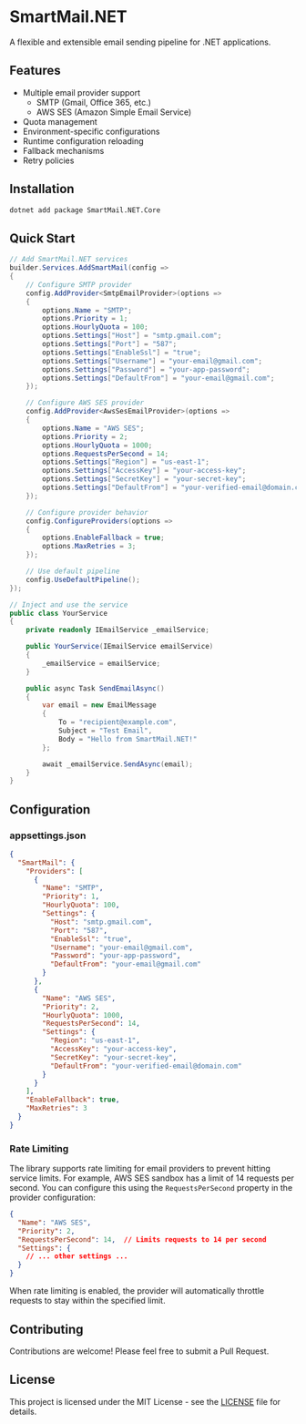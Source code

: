 # SmartMail.NET

A flexible and extensible email sending pipeline for .NET applications.

## Features

- Multiple email provider support
  - SMTP (Gmail, Office 365, etc.)
  - AWS SES (Amazon Simple Email Service)
- Quota management
- Environment-specific configurations
- Runtime configuration reloading
- Fallback mechanisms
- Retry policies

## Installation

```bash
dotnet add package SmartMail.NET.Core
```

## Quick Start

```csharp
// Add SmartMail.NET services
builder.Services.AddSmartMail(config =>
{
    // Configure SMTP provider
    config.AddProvider<SmtpEmailProvider>(options =>
    {
        options.Name = "SMTP";
        options.Priority = 1;
        options.HourlyQuota = 100;
        options.Settings["Host"] = "smtp.gmail.com";
        options.Settings["Port"] = "587";
        options.Settings["EnableSsl"] = "true";
        options.Settings["Username"] = "your-email@gmail.com";
        options.Settings["Password"] = "your-app-password";
        options.Settings["DefaultFrom"] = "your-email@gmail.com";
    });

    // Configure AWS SES provider
    config.AddProvider<AwsSesEmailProvider>(options =>
    {
        options.Name = "AWS SES";
        options.Priority = 2;
        options.HourlyQuota = 1000;
        options.RequestsPerSecond = 14;
        options.Settings["Region"] = "us-east-1";
        options.Settings["AccessKey"] = "your-access-key";
        options.Settings["SecretKey"] = "your-secret-key";
        options.Settings["DefaultFrom"] = "your-verified-email@domain.com";
    });

    // Configure provider behavior
    config.ConfigureProviders(options =>
    {
        options.EnableFallback = true;
        options.MaxRetries = 3;
    });

    // Use default pipeline
    config.UseDefaultPipeline();
});

// Inject and use the service
public class YourService
{
    private readonly IEmailService _emailService;

    public YourService(IEmailService emailService)
    {
        _emailService = emailService;
    }

    public async Task SendEmailAsync()
    {
        var email = new EmailMessage
        {
            To = "recipient@example.com",
            Subject = "Test Email",
            Body = "Hello from SmartMail.NET!"
        };

        await _emailService.SendAsync(email);
    }
}
```

## Configuration

### appsettings.json

```json
{
  "SmartMail": {
    "Providers": [
      {
        "Name": "SMTP",
        "Priority": 1,
        "HourlyQuota": 100,
        "Settings": {
          "Host": "smtp.gmail.com",
          "Port": "587",
          "EnableSsl": "true",
          "Username": "your-email@gmail.com",
          "Password": "your-app-password",
          "DefaultFrom": "your-email@gmail.com"
        }
      },
      {
        "Name": "AWS SES",
        "Priority": 2,
        "HourlyQuota": 1000,
        "RequestsPerSecond": 14,
        "Settings": {
          "Region": "us-east-1",
          "AccessKey": "your-access-key",
          "SecretKey": "your-secret-key",
          "DefaultFrom": "your-verified-email@domain.com"
        }
      }
    ],
    "EnableFallback": true,
    "MaxRetries": 3
  }
}
```

### Rate Limiting

The library supports rate limiting for email providers to prevent hitting service limits. For example, AWS SES sandbox has a limit of 14 requests per second. You can configure this using the `RequestsPerSecond` property in the provider configuration:

```json
{
  "Name": "AWS SES",
  "Priority": 2,
  "RequestsPerSecond": 14,  // Limits requests to 14 per second
  "Settings": {
    // ... other settings ...
  }
}
```

When rate limiting is enabled, the provider will automatically throttle requests to stay within the specified limit.

## Contributing

Contributions are welcome! Please feel free to submit a Pull Request.

## License

This project is licensed under the MIT License - see the [LICENSE](LICENSE) file for details. 